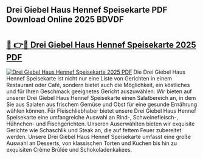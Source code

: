 ## Drei Giebel Haus Hennef Speisekarte PDF Download Online 2025 BDVDF

# <h2><a href="http://gcc2lan.nevu.top/?p=Drei+Giebel+Haus+Hennef+Speisekarte">🔗 👉🔴 Drei Giebel Haus Hennef Speisekarte 2025 PDF</a></h2>

[![Drei Giebel Haus Hennef Speisekarte 2025 PDF](https://i.imgur.com/dBaPXMq.png)](http://gcc2lan.nevu.top/?p=Drei+Giebel+Haus+Hennef+Speisekarte)
Die Drei Giebel Haus Hennef Speisekarte ist nicht nur eine Liste von Gerichten in einem Restaurant oder Café, sondern bietet auch die Möglichkeit, ein köstliches und für Ihren Geschmack geeignetes Gericht auszuwählen. Wir bieten auf unserer Drei Giebel Haus Hennef Speisekarte einen Salatbereich an, in dem Sie aus Salaten aus frischem Gemüse und Obst für eine gesunde Ernährung wählen können. Für Fleischliebhaber bietet unsere Drei Giebel Haus Hennef Speisekarte eine umfangreiche Auswahl an Rind-, Schweinefleisch-, Hühnchen- und Fischgerichten. Unseren Auserwählten bieten wir exquisite Gerichte wie Schaschlik und Steak an, die auf fettem Feuer zubereitet werden. Unsere Drei Giebel Haus Hennef Speisekarte umfasst eine große Auswahl an Desserts, von klassischen Torten und Kuchen bis hin zu exquisiten Crème Brûlée und Schokoladenkakees.
